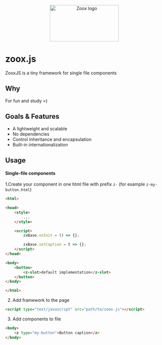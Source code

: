<p align="center">
  <a href="https://arte0s.github.io/zoox">
    <a href="https://arte0s.github.io/zoox"><img src="https://arte0s.github.io/zoox/logo.svg" width="220" height="116" alt="Zoox logo"></a>
  </a>
</p>

# zoox.js

ZooxJS is a tiny framework for single file components

## Why

For fun and study =)

## Goals & Features

 - A lightweight and scalable
 - No dependencies
 - Control inheritance and encapsulation
 - Built-in internationalization

 ## Usage

#### Single-file components

1.Create your component in one html file with prefix `z-` (for example `z-my-button.html`)

```html
<html>

<head>
    <style>
        ...
    </style>

    <script>
        zxBase.onInit = () => {};

        zxBase.setCaption = t => {};
    </script>
</head>

<body>
    <button>
        <z-slot>default implementation</z-slot>
    </button>
</body>

</html>
```

2. Add framework to the page

```html
<script type="text/javascript" src="path/to/zoox.js"></script>
```

3. Add components to file

```html
<body>
    <z type="my-button">Button caption</z>
</body>
```
